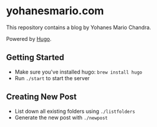 # yohanesmario.com

This repository contains a blog by Yohanes Mario Chandra.

Powered by [Hugo](https://gohugo.io).

## Getting Started
- Make sure you've installed hugo: `brew install hugo`
- Run `./start` to start the server

## Creating New Post
- List down all existing folders using `./listfolders`
- Generate the new post with `./newpost`
